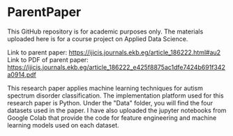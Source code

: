 # ParentPaper

This GitHub repository is for academic purposes only. The materials uploaded here is for a course project on Applied Data Science.

Link to parent paper: https://ijicis.journals.ekb.eg/article_186222.html#au2
Link to PDF of parent paper: https://ijicis.journals.ekb.eg/article_186222_e425f8875ac1dfe7424b691f342a0914.pdf

This research paper applies machine learning techniques for autism spectrum disorder classification. The implementation platform used for this research paper is Python. Under the "Data" folder, you will find the four datasets used in the paper. I have also uploaded the jupyter notebooks from Google Colab that provide the code for feature engineering and machine learning models used on each dataset.  

